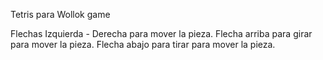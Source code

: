 Tetris para Wollok game

Flechas Izquierda - Derecha para mover la pieza.
Flecha arriba para girar para mover la pieza.
Flecha abajo para tirar para mover la pieza.
